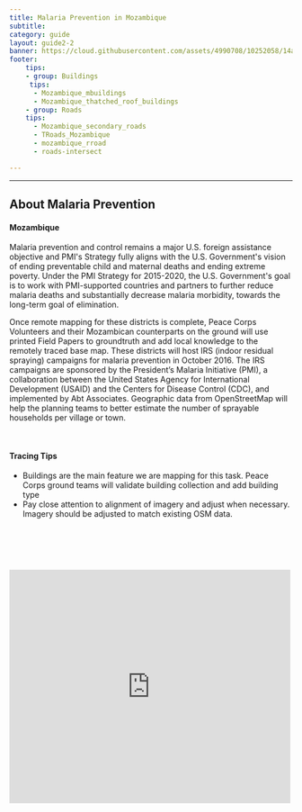 ```yaml
---
title: Malaria Prevention in Mozambique
subtitle: 
category: guide
layout: guide2-2
banner: https://cloud.githubusercontent.com/assets/4990708/10252058/14aba47a-6903-11e5-895d-3938b7a82a23.png
footer: 
    tips:
    - group: Buildings 
     tips:
      - Mozambique_mbuildings
      - Mozambique_thatched_roof_buildings
    - group: Roads
    tips:
      - Mozambique_secondary_roads
      - TRoads_Mozambique	
      - mozambique_rroad
      - roads-intersect

---
```


<div id="test" class="col-lg-5 col-sm-6">
<hr class="section-heading-spacer">
<div class="clearfix"></div>

<h2 class="section-heading">About Malaria Prevention</h2>

<h4> Mozambique </h4><p>Malaria prevention and control remains a major U.S. foreign assistance objective and PMI's Strategy fully aligns with the U.S. Government's vision of ending preventable child and maternal deaths and ending extreme poverty. Under the PMI Strategy for 2015-2020, the U.S. Government's goal is to work with PMI-supported countries and partners to further reduce malaria deaths and substantially decrease malaria morbidity, towards the long-term goal of elimination. 


<p>Once remote mapping for these districts is complete, Peace Corps Volunteers and their Mozambican counterparts on the ground will use printed Field Papers to groundtruth and add local knowledge to the remotely traced base map. These districts will host IRS (indoor residual spraying) campaigns for malaria prevention in October 2016. The IRS campaigns are sponsored by the President’s Malaria Initiative (PMI), a collaboration between the United States Agency for International Development (USAID) and the Centers for Disease Control (CDC), and implemented by Abt Associates. Geographic data from OpenStreetMap will help the planning teams to better estimate the number of sprayable households per village or town.
 </p><br>

<h4> Tracing Tips </h4>
<ul>
  <li> Buildings are the main feature we are mapping for this task.  Peace Corps ground teams will validate building collection and add building type </li>
  <li> Pay close attention to alignment of imagery and adjust when necessary. Imagery should be adjusted to match existing OSM data. </li>
 </ul>
</div>
<div class="col-lg-5 col-lg-offset-2 col-sm-6">
  <br><iframe style="margin-top:60px" src="http://www.openstreetmap.org/#map=10/-16.6599/35.5284" width="500" height="415" frameborder="0"></iframe>
</div>
